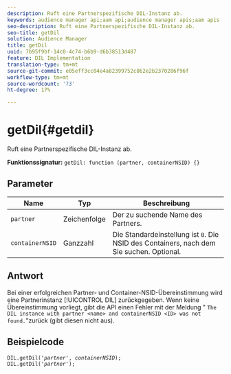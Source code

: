 ```yaml
---
description: Ruft eine Partnerspezifische DIL-Instanz ab.
keywords: audience manager api;aam api;audience manager apis;aam apis
seo-description: Ruft eine Partnerspezifische DIL-Instanz ab.
seo-title: getDil
solution: Audience Manager
title: getDil
uuid: 7b95f9bf-14c0-4c74-b6b9-d6b38513d487
feature: DIL Implementation
translation-type: tm+mt
source-git-commit: e05eff3cc04e4a82399752c862e2b2370286f96f
workflow-type: tm+mt
source-wordcount: '73'
ht-degree: 17%

---
```



# getDil{#getdil}

Ruft eine Partnerspezifische DIL-Instanz ab.

**Funktionssignatur:** `getDil: function (partner, containerNSID) {}`

<!-- r_dil_get_dil.xml -->

## Parameter

| Name | Typ | Beschreibung |
|---|---|---|
| `partner` | Zeichenfolge | Der zu suchende Name des Partners. |
| `containerNSID` | Ganzzahl | Die Standardeinstellung ist `0`. Die NSID des Containers, nach dem Sie suchen. Optional. |

## Antwort

Bei einer erfolgreichen Partner- und Container-NSID-Übereinstimmung wird eine Partnerinstanz [!UICONTROL DIL] zurückgegeben. Wenn keine Übereinstimmung vorliegt, gibt die API einen Fehler mit der Meldung &quot; `The DIL instance with partner <name> and containerNSID <ID> was not found.`&quot;zurück (gibt diesen nicht aus).

## Beispielcode

<pre class="java"><code>DIL.getDil('<i>partner</i>', <i>containerNSID</i>); 
DIL.getDil('<i>partner</i>');</code></pre>
